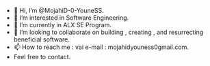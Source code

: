 - 👋 Hi, I’m @MojahiD-0-YouneSS.
- 👀 I’m interested in Software Engineering.
- 🌱 I’m currently in ALX SE Program.
- 💞️ I’m looking to collaborate on building , creating , and resurrecting beneficial  software.
- 📫 How to reach me : vai e-mail : mojahidyouness0gmail.com.
- Feel free to contact.
